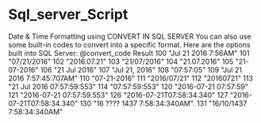 # Sql_server_Script
Date &amp; Time Formatting using CONVERT IN SQL SERVER
You can also use some built-in codes to convert into a specific format. Here are the options built into SQL Server:
@convert_code Result
100 "Jul 21 2016 7:56AM"
101 "07/21/2016"
102 "2016.07.21"
103 "21/07/2016"
104 "21.07.2016"
105 "21-07-2016"
106 "21 Jul 2016"
107 "Jul 21, 2016"
108 "07:57:05"
109 "Jul 21 2016 7:57:45:707AM"
110 "07-21-2016"
111 "2016/07/21"
112 "20160721"
113 "21 Jul 2016 07:57:59:553"
114 "07:57:59:553"
120 "2016-07-21 07:57:59"
121 "2016-07-21 07:57:59.553"
126 "2016-07-21T07:58:34.340"
127 "2016-07-21T07:58:34.340"
130 "16 ???? 1437 7:58:34:340AM".
131 "16/10/1437 7:58:34:340AM"
